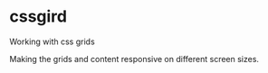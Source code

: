 # cssgird
Working with css grids

Making the grids and content responsive on different screen sizes.

